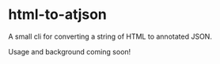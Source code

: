 # html-to-atjson

A small cli for converting a string of HTML to annotated JSON.

Usage and background coming soon!
